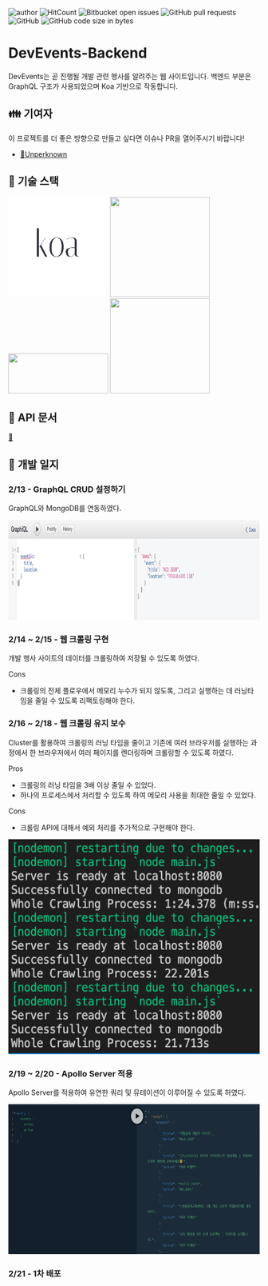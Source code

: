 ![author](https://img.shields.io/badge/author-Unperknown-lightgrey.svg)
![HitCount](http://hits.dwyl.io/Unperknown/DevEvents-Backend.svg)
![Bitbucket open issues](https://img.shields.io/github/issues/Unperknown/DevEvents-Backend)
![GitHub pull requests](https://img.shields.io/github/issues-pr/Unperknown/DevEvents-Backend)
![GitHub](https://img.shields.io/github/license/Unperknown/DevEvents)
![GitHub code size in bytes](https://img.shields.io/github/languages/code-size/Unperknown/DevEvents-Backend)

# DevEvents-Backend

DevEvents는 곧 진행될 개발 관련 행사를 알려주는 웹 사이트입니다. 백엔드 부분은 GraphQL 구조가 사용되었으며 Koa 기반으로 작동합니다.

## 👪 기여자

이 프로젝트를 더 좋은 방향으로 만들고 싶다면 이슈나 PR을 열어주시기 바랍니다!

- [🔗Unperknown](https://github.com/Unperknown)

## 🔑 기술 스택

<img src="https://raw.githubusercontent.com/koajs/koa/HEAD/docs/logo.png" width="200" height="200" />
<img src="https://upload.wikimedia.org/wikipedia/commons/thumb/1/17/GraphQL_Logo.svg/1024px-GraphQL_Logo.svg.png" width="200" height="200">
<img src="https://www.nginx.com/wp-content/uploads/2018/08/NGINX-logo-rgb-large.png" width="200" height="80" />
<img src="https://www.docker.com/sites/default/files/d8/2019-07/vertical-logo-monochromatic.png" width="200" height="190">

## 📄 API 문서

[🔗]()

## 📅 개발 일지

### 2/13 - GraphQL CRUD 설정하기

GraphQL와 MongoDB를 연동하였다.

<img src="docs/1.png" width="1000" height="200">

### 2/14 ~ 2/15 - 웹 크롤링 구현

개발 행사 사이트의 데이터를 크롤링하여 저장될 수 있도록 하였다.

Cons
- 크롤링의 전체 플로우에서 메모리 누수가 되지 않도록, 그리고 실행하는 데 러닝타임을 줄일 수 있도록 리팩토링해야 한다.

### 2/16 ~ 2/18 - 웹 크롤링 유지 보수

Cluster를 활용하여 크롤링의 러닝 타임을 줄이고 기존에 여러 브라우저를 실행하는 과정에서 한 브라우저에서 여러 페이지를 렌더링하며 크롤링할 수 있도록 하였다.

Pros
- 크롤링의 러닝 타임을 3배 이상 줄일 수 있었다.
- 하나의 프로세스에서 처리할 수 있도록 하여 메모리 사용을 최대한 줄일 수 있었다.

Cons
- 크롤링 API에 대해서 예외 처리를 추가적으로 구현해야 한다.

<img src="docs/2.png" width="550" height="430">

### 2/19 ~ 2/20 - Apollo Server 적용

Apollo Server를 적용하여 유연한 쿼리 및 뮤테이션이 이루어질 수 있도록 하였다.

<img src="docs/3.png" width="750" height="300">

### 2/21 - 1차 배포